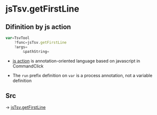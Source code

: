 # jsTsv.getFirstLine

## Difinition by js action

```js.js
var=TsvTool
	?func=jsTsv.getFirstLine
	?args=
		&pathString=
```

- [js action](#) is annotation-oriented language based on javascript in CommandClick

- The `run` prefix definition on `var` is a process annotation, not a variable definition

## Src

-> [jsTsv.getFirstLine](https://github.com/puutaro/CommandClick/blob/master/app/src/main/java/com/puutaro/commandclick/fragment_lib/terminal_fragment/js_interface/tsv/JsTsv.kt#L34)



